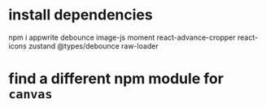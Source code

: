 
# install dependencies
npm i appwrite
      debounce
      image-js
      moment
      react-advance-cropper
      react-icons
      zustand
      @types/debounce
      raw-loader


# find a different npm module for `canvas`